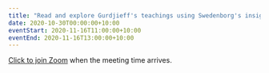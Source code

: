 ```yaml
---
title: "Read and explore Gurdjieff's teachings using Swedenborg's insights"
date: 2020-10-30T00:00:00+10:00
eventStart: 2020-11-16T11:00:00+10:00
eventEnd: 2020-11-16T13:00:00+10:00
---
```


[Click to join Zoom](https://us02web.zoom.us/j/702567371?pwd=MFYra0FnZmhXSHZXYlJ3VE5GMGkwZz09) when the meeting time arrives.